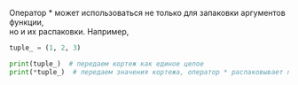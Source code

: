 Оператор * может использоваться не только для запаковки аргументов функции,  
но и их распаковки.
Например,
```python
tuple_ = (1, 2, 3)

print(tuple_)  # передаем кортеж как единое целое
print(*tuple_)  # передаем значения кортежа, оператор * распаковывает последовательность
```
